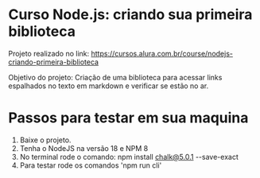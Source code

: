 # Curso Node.js: criando sua primeira biblioteca
 
 Projeto realizado no link: https://cursos.alura.com.br/course/nodejs-criando-primeira-biblioteca
 
 Objetivo do projeto: Criação de uma biblioteca para acessar links espalhados no texto em markdown e verificar se estão no ar.
 
 # Passos para testar em sua maquina
 1. Baixe o projeto.
 2. Tenha o NodeJS na versão 18 e NPM 8
 3. No terminal rode o comando: npm install chalk@5.0.1 --save-exact
 4. Para testar rode os comandos 'npm run cli'
